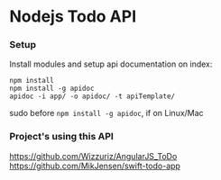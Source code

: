 # Nodejs Todo API

### Setup
Install modules and setup api documentation on index:
```
npm install
npm install -g apidoc
apidoc -i app/ -o apidoc/ -t apiTemplate/
```
sudo before `npm install -g apidoc`, if on Linux/Mac


### Project's using this API

https://github.com/Wizzuriz/AngularJS_ToDo
https://github.com/MikJensen/swift-todo-app
